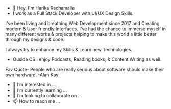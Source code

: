 - 👋 Hey, I'm Harika Rachamalla
- I work as a Full Stack Developer with UI/UX Design Skills.

I've been living and breathing Web Development since 2017 and Creating modern & User friendly Interfaces. 
I've had the chance to immerse myself in many different works & projects helping to make this world a little better through my designs & code.

I always try to enhance my Skills & Learn new Technologies.
- Ouside CS I enjoy Podcasts, Reading books, & Content Writing as well.

Fav Quote- People who are really serious about software should make their own hardware.
-Alan Kay

- 👀 I’m interested in ...
- 🌱 I’m currently learning ...
- 💞️ I’m looking to collaborate on ...
- 📫 How to reach me ...

<!---
harika0293/harika0293 is a ✨ special ✨ repository because its `README.md` (this file) appears on your GitHub profile.
You can click the Preview link to take a look at your changes.
--->
